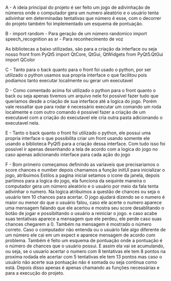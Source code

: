 A - A ideia principal do projeto é ser feito um jogo de adivinhação de números onde
o computador gera um numero aleatório e o usuário tenta adivinhar em determinadas tentativas
que número é esse, com o decorrer do projeto também foi implementado um esquema de pontuação.

B - import random - Para geração de um número randomico
    import speech_recognition as sr - Para reconhecimento de voz
   
   As bibliotecas a baixo utilizadas, são para a criação da interface ou seja nosso front
   from PyQt5 import QtCore, QtGui, QtWidgets 
   from PyQt5.QtGui import QColor 
    
C - Tanto para o back quanto para o front foi usado o python, por ser utilizado o python 
usamos sua propria interface o que facilitou pois podiamos tanto executar localmente
ou gerar um executavel

D - Como comentado acima foi utilizado o python para o front quanto o back ou seja apenas tivemos um arquivo nele foi possível fazer tudo que queriamos desde a criação de sua interface até a logica do jogo. Porém vale ressaltar que para rodar é necessário executar um comando um roda localmente e com outro comando é possivel fazer a criação de um executavel
com a criação do executavel ele cria outra pasta adicionando o executavel nela. 

E - Tanto o back quanto o front foi utilizado o python, ele possui uma propria interface o que possibilita criar um front usando somente ele usando a biblioteca PyQt5 para a criação dessa interface. Com tudo isso foi possivel ir apenas desenhando a tela de acordo com a logica do jogo no caso apenas adicionando interface para cada ação do jogo

F - Bom primeiro começamos definindo as variaveis que precisariamos o score chances e number
depois chamamos a função initUI para inicializar o jogo, atribuimos Estilos a pagina inicial
setamos o icone da janela, depois partimos para a logica do jogo, ela funciona da sequinte maneira o computador gera um número aleatório e o usuário por meio da fala tenta adivinhar o numero. Na logica atribuimos a questão de chances ou seja o usuário tem 10 chances para acertar. O jogo ajudará dizendo se o numero é maior ou menor do que o usuário falou, caso ele acerte o numero aparece uma mensagem falando que ele acertou e mostra seu score desablitando o botão de jogar e possibiltando o usuário a reiniciar o jogo. e caso acabe suas tentativas aparece a mensagem que ele perdeu, ele perde caso suas chances chegarem a 0. Também na mensagem é mostrado o número correto. Caso o computador não entenda ou o usuário fale algo diferente de um número ele cai em um expect e aparece mensagem de acordo com problema. Também é feito um esquema de pontuação onde a pontuação é o número de chances que o usuário possui. E assim ela vai se acumulando, ou seja, se o usuario acertar o numero com 8 tentativas ele tem 8 pontos na proxima rodada ele acertar com 5 tentativas ele tem 13 pontos mas caso o usuário não acerte sua pontuação não é somada ou seja continua como está. Depois disso apenas é apenas chamando as funções necessárias e para a execução do projeto.